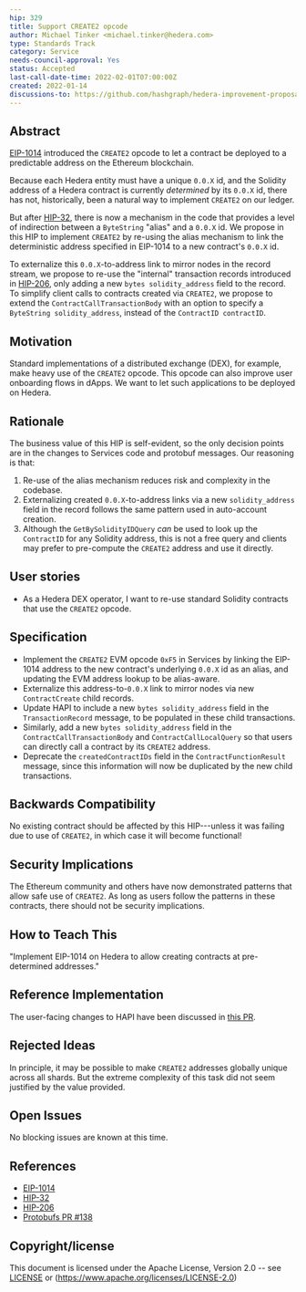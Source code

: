```yaml
---
hip: 329
title: Support CREATE2 opcode
author: Michael Tinker <michael.tinker@hedera.com>
type: Standards Track
category: Service
needs-council-approval: Yes
status: Accepted
last-call-date-time: 2022-02-01T07:00:00Z
created: 2022-01-14
discussions-to: https://github.com/hashgraph/hedera-improvement-proposal/discussions/328
---
```


## Abstract

[EIP-1014](https://eips.ethereum.org/EIPS/eip-1014) introduced the `CREATE2` opcode to let a 
contract be deployed to a predictable address on the Ethereum blockchain. 

Because each Hedera entity must have a unique `0.0.X` id, and the Solidity address of a 
Hedera contract is currently _determined_ by its `0.0.X` id, there has not, historically, 
been a natural way to implement `CREATE2` on our ledger.

But after [HIP-32](https://hips.hedera.com/hip/hip-32), there is now a mechanism in the code 
that provides a level of indirection between a `ByteString` "alias" and a `0.0.X` id. We propose
in this HIP to implement `CREATE2` by re-using the alias mechanism to link the deterministic 
address specified in EIP-1014 to a new contract's `0.0.X` id.

To externalize this `0.0.X`-to-address link to mirror nodes in the record stream, we propose to 
re-use the "internal" transaction records introduced in [HIP-206](https://hips.hedera.com/hip/hip-206),
only adding a new `bytes solidity_address` field to the record. To simplify client calls to 
contracts created via `CREATE2`, we propose to extend the `ContractCallTransactionBody` with an 
option to specify a `ByteString solidity_address`, instead of the `ContractID contractID`.

## Motivation

Standard implementations of a distributed exchange (DEX), for example, make heavy use of 
the `CREATE2` opcode. This opcode can also improve user onboarding flows in dApps. We want 
to let such applications to be deployed on Hedera.

## Rationale

The business value of this HIP is self-evident, so the only decision points are in the changes
to Services code and protobuf messages. Our reasoning is that:
  1. Re-use of the alias mechanism reduces risk and complexity in the codebase.
  2. Externalizing created `0.0.X`-to-address links via a new `solidity_address` field in the 
     record follows the same pattern used in auto-account creation.
  3. Although the `GetBySolidityIDQuery` _can_ be used to look up the `ContractID` for any 
     Solidity address, this is not a free query and clients may prefer to pre-compute the 
     `CREATE2` address and use it directly.

## User stories

- As a Hedera DEX operator, I want to re-use standard Solidity contracts that use the `CREATE2` opcode.

## Specification

- Implement the `CREATE2` EVM opcode `0xF5` in Services by linking the EIP-1014 address to the new 
  contract's underlying `0.0.X` id as an alias, and updating the EVM address lookup to be alias-aware. 
- Externalize this address-to-`0.0.X` link to mirror nodes via new `ContractCreate` child records.
- Update HAPI to include a new `bytes solidity_address` field in the `TransactionRecord` message,
to be populated in these child transactions. 
- Similarly, add a new `bytes solidity_address` field in the `ContractCallTransactionBody` and 
`ContractCallLocalQuery` so that users can directly call a contract by its `CREATE2` address.
- Deprecate the `createdContractIDs` field in the `ContractFunctionResult` message, since this 
information will now be duplicated by the new child transactions.

## Backwards Compatibility

No existing contract should be affected by this HIP---unless it was failing due to use of 
`CREATE2`, in which case it will become functional!

## Security Implications

The Ethereum community and others have now demonstrated patterns that allow safe use of `CREATE2`.
As long as users follow the patterns in these contracts, there should not be security implications.

## How to Teach This

"Implement EIP-1014 on Hedera to allow creating contracts at pre-determined addresses."

## Reference Implementation

The user-facing changes to HAPI have been discussed in [this PR](https://github.com/hashgraph/hedera-protobufs/pull/138).

## Rejected Ideas

In principle, it may be possible to make `CREATE2` addresses globally unique across all shards. 
But the extreme complexity of this task did not seem justified by the value provided.

## Open Issues

No blocking issues are known at this time.

## References

- [EIP-1014](https://eips.ethereum.org/EIPS/eip-1014)
- [HIP-32](https://hips.hedera.com/hip/hip-32)
- [HIP-206](https://hips.hedera.com/hip/hip-206)
- [Protobufs PR #138](https://github.com/hashgraph/hedera-protobufs/pull/138)

## Copyright/license

This document is licensed under the Apache License, Version 2.0 -- see [LICENSE](../LICENSE) or (https://www.apache.org/licenses/LICENSE-2.0)
